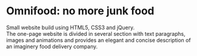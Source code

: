 # Omnifood: no more junk food
Small website build using HTML5, CSS3 and jQuery.<br>
The one-page website is divided in several section with text paragraphs, images and animations and provides an elegant and concise description of an imaginery food delivery company.
